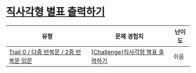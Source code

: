 # [직사각형 별표 출력하기](https://www.codetree.ai/trails/complete/curated-cards/nl-pre-2d-loop-basics-1)

|유형|문제 경험치|난이도|
|---|---|---|
|[Trail 0 / 다중 반복문 / 2중 반복문 입문](https://www.codetree.ai/trail-info/codetree-101/)|[[Challenge]직사각형 별표 출력하기](https://www.codetree.ai/trails/complete/curated-cards/nl-pre-2d-loop-basics-1/)|쉬움|


